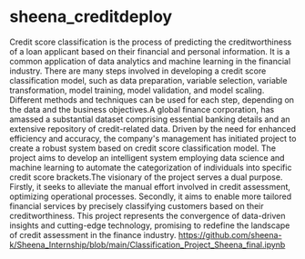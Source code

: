 # sheena_creditdeploy

Credit score classification is the process of predicting the creditworthiness of a loan applicant based on their financial and personal information. It is a common application of data analytics and machine learning in the financial industry. There are many steps involved in developing a credit score classification model, such as data preparation, variable selection, variable transformation, model training, model validation, and model scaling. Different methods and techniques can be used for each step, depending on the data and the business objectives.A global finance corporation, has amassed a substantial dataset comprising essential banking details and an extensive repository of credit-related data. Driven by the need for enhanced efficiency and accuracy, the company's management has initiated project to create a robust system based on credit score classification model. The project aims to develop an intelligent system employing data science and machine learning to automate the categorization of individuals into specific credit score brackets.The visionary of the project serves a dual purpose. Firstly, it seeks to alleviate the manual effort involved in credit assessment, optimizing operational processes. Secondly, it aims to enable more tailored financial services by precisely classifying customers based on their creditworthiness. This project represents the convergence of data-driven insights and cutting-edge technology, promising to redefine the landscape of credit assessment in the finance industry.
https://github.com/sheena-k/Sheena_Internship/blob/main/Classification_Project_Sheena_final.ipynb
